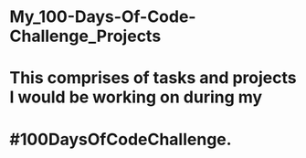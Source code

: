 # My_100-Days-Of-Code-Challenge_Projects
# This comprises of tasks and projects I would be working on during my 
# #100DaysOfCodeChallenge.
